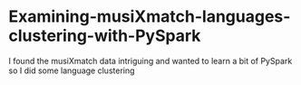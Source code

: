 # Examining-musiXmatch-languages-clustering-with-PySpark
I found the musiXmatch data intriguing and wanted to learn a bit of PySpark so I did some language clustering
